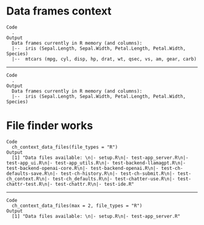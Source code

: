 # Data frames context

    Code
      .
    Output
      Data frames currently in R memory (and columns): 
      |--  iris (Sepal.Length, Sepal.Width, Petal.Length, Petal.Width, Species) 
      |--  mtcars (mpg, cyl, disp, hp, drat, wt, qsec, vs, am, gear, carb)

---

    Code
      .
    Output
      Data frames currently in R memory (and columns): 
      |--  iris (Sepal.Length, Sepal.Width, Petal.Length, Petal.Width, Species)

# File finder works

    Code
      ch_context_data_files(file_types = "R")
    Output
      [1] "Data files available: \n|- setup.R\n|- test-app_server.R\n|- test-app_ui.R\n|- test-app_utils.R\n|- test-backend-llamagpt.R\n|- test-backend-openai-core.R\n|- test-backend-openai.R\n|- test-ch-defaults-save.R\n|- test-ch-history.R\n|- test-ch-submit.R\n|- test-ch_context.R\n|- test-ch_defaults.R\n|- test-chatter-use.R\n|- test-chattr-test.R\n|- test-chattr.R\n|- test-ide.R"

---

    Code
      ch_context_data_files(max = 2, file_types = "R")
    Output
      [1] "Data files available: \n|- setup.R\n|- test-app_server.R"

